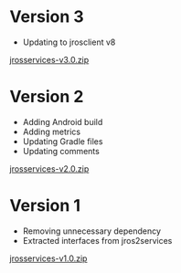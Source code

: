 # Version 3

- Updating to jrosclient v8

[jrosservices-v3.0.zip](https://github.com/pinorobotics/jrosservices/raw/main/jrosservices/release/jrosservices-v3.0.zip)

# Version 2

- Adding Android build
- Adding metrics
- Updating Gradle files
- Updating comments

[jrosservices-v2.0.zip](https://github.com/pinorobotics/jrosservices/raw/main/jrosservices/release/jrosservices-v2.0.zip)

# Version 1

- Removing unnecessary dependency
- Extracted interfaces from jros2services

[jrosservices-v1.0.zip](https://github.com/pinorobotics/jrosservices/raw/main/jrosservices/release/jrosservices-v1.0.zip)
